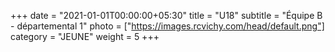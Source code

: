 +++
date = "2021-01-01T00:00:00+05:30"
title = "U18"
subtitle = "Équipe B - départemental 1"
photo = ["https://images.rcvichy.com/head/default.png"]
category = "JEUNE"
weight = 5
+++ 

